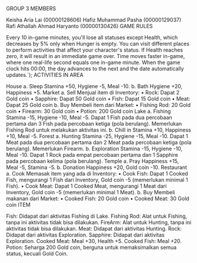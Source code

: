 GROUP 3 MEMBERS

Keisha Aria Lai (00000128606)
Hafiz Muhammad Pasha (00000129037)
Rafi Athallah Ahmad Haryanto (00000130426)
GAME RULES

Every 10 in-game minutes, you'll lose all statuses except Health, which decreases by 5% only when Hunger is empty.
You can visit different places to perform activities that affect your character's status.
If Health reaches zero, it will result in an immediate game over.
Time moves faster in-game, where one real-life second equals one in-game minute.
When the game clock hits 00:00, the day advances to the next and the date automatically updates.`);
ACTIVITIES IN AREA

House a. Sleep Stamina +50, Hygiene -5, Meal -10. b. Bath Hygiene +20, Happiness +5.
Market a. Sell Menjual item di Inventory: • Rock: Dapat 2 Gold coin • Sapphire: Dapat 50 Gold coin • Fish: Dapat 15 Gold coin • Meat: Dapat 25 Gold coin b. Buy Membeli item dari Market: • Fishing Rod: 20 Gold coin • Firearm: 30 Gold coin • Potion: 200 Gold coin
Lake a. Fishing Stamina -15, Hygiene -10, Meal -5. Dapat 1 Fish pada dua percobaan pertama dan 3 Fish pada percobaan ketiga (pola berulang). Memerlukan Fishing Rod untuk melakukan aktivitas ini. b. Chill in Stamina +10, Happiness +10, Meal -5.
Forest a. Hunting Stamina -25, Hygiene -15, Meal -10. Dapat 1 Meat pada dua percobaan pertama dan 2 Meat pada percobaan ketiga (pola berulang). Memerlukan Firearm. b. Exploration Stamina -15, Hygiene -10, Meal -10. Dapat 1 Rock pada empat percobaan pertama dan 1 Sapphire pada percobaan kelima (pola berulang).
Temple a. Pray Happiness +15, Meal -5, Stamina -5. b. Donation Happiness +20, Gold coin -10.
Restaurant a. Cook Memasak item yang ada di Inventory: • Cook Fish: Dapat 1 Cooked Fish, mengurangi 1 Fish dari Inventory, Gold coin -5 (memerlukan minimal 1 Fish). • Cook Meat: Dapat 1 Cooked Meat, mengurangi 1 Meat dari Inventory, Gold coin -5 (memerlukan minimal 1 Meat). b. Buy Membeli makanan dari Market: • Cooked Fish: 20 Gold coin • Cooked Meat: 30 Gold coin
ITEM

Fish: Didapat dari aktivitas Fishing di Lake.
Fishing Rod: Alat untuk Fishing, tanpa ini aktivitas tidak bisa dilakukan.
FireArm: Alat untuk Hunting, tanpa ini aktivitas tidak bisa dilakukan.
Meat: Didapat dari aktivitas Hunting.
Rock: Didapat dari aktivitas Exploration.
Sapphire: Didapat dari aktivitas Exploration.
Cooked Meat: Meal +30, Health +5.
Cooked Fish: Meal +20.
Potion: Seharga 200 Gold coin, berguna untuk memaksimalkan semua status, kecuali Gold Coin.
